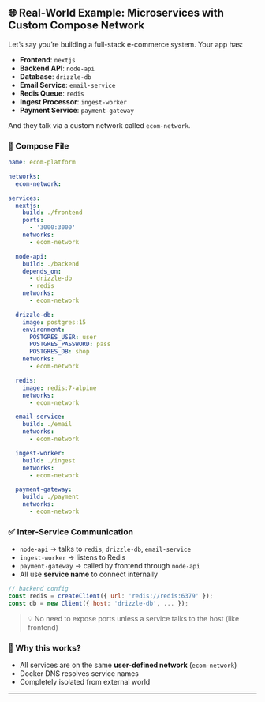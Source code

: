 

## 🌐 Real-World Example: Microservices with Custom Compose Network

Let’s say you’re building a full-stack e-commerce system. Your app has:

- **Frontend**: `nextjs`
- **Backend API**: `node-api`
- **Database**: `drizzle-db`
- **Email Service**: `email-service`
- **Redis Queue**: `redis`
- **Ingest Processor**: `ingest-worker`
- **Payment Service**: `payment-gateway`

And they talk via a custom network called `ecom-network`.

### 🧱 Compose File

```yaml
name: ecom-platform

networks:
  ecom-network:

services:
  nextjs:
    build: ./frontend
    ports:
      - '3000:3000'
    networks:
      - ecom-network

  node-api:
    build: ./backend
    depends_on:
      - drizzle-db
      - redis
    networks:
      - ecom-network

  drizzle-db:
    image: postgres:15
    environment:
      POSTGRES_USER: user
      POSTGRES_PASSWORD: pass
      POSTGRES_DB: shop
    networks:
      - ecom-network

  redis:
    image: redis:7-alpine
    networks:
      - ecom-network

  email-service:
    build: ./email
    networks:
      - ecom-network

  ingest-worker:
    build: ./ingest
    networks:
      - ecom-network

  payment-gateway:
    build: ./payment
    networks:
      - ecom-network
```

### ✅ Inter-Service Communication
- `node-api` → talks to `redis`, `drizzle-db`, `email-service`
- `ingest-worker` → listens to Redis
- `payment-gateway` → called by frontend through `node-api`
- All use **service name** to connect internally

```js
// backend config
const redis = createClient({ url: 'redis://redis:6379' });
const db = new Client({ host: 'drizzle-db', ... });
```

> 💡 No need to expose ports unless a service talks to the host (like frontend)

### 🔧 Why this works?
- All services are on the same **user-defined network** (`ecom-network`)
- Docker DNS resolves service names
- Completely isolated from external world

---

